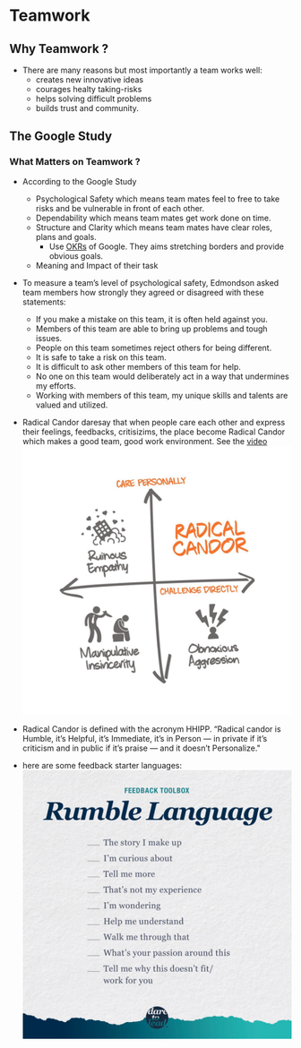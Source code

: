 # Teamwork

## Why Teamwork ?

- There are many reasons but most importantly a team works well:
  - creates new innovative ideas
  - courages healty taking-risks
  - helps solving difficult problems
  - builds trust and community.

## The Google Study

### What Matters on Teamwork ?

- According to the Google Study
  - Psychological Safety which means team mates feel to free to take risks and be vulnerable in front of each other.
  - Dependability which means team mates get work done on time.
  - Structure and Clarity which means team mates have clear roles, plans and goals.
    - Use [OKRs](https://rework.withgoogle.com/guides/set-goals-with-okrs/steps/introduction/) of Google. They aims stretching borders and provide obvious goals.
  - Meaning and Impact of their task

- To measure a team’s level of psychological safety, Edmondson asked team members how strongly they agreed or disagreed with these statements:
  - If you make a mistake on this team, it is often held against you.
  - Members of this team are able to bring up problems and tough issues.
  - People on this team sometimes reject others for being different.
  - It is safe to take a risk on this team.
  - It is difficult to ask other members of this team for help.
  - No one on this team would deliberately act in a way that undermines my efforts.
  - Working with members of this team, my unique skills and talents are valued and utilized.

- Radical Candor daresay that when people care each other and express their feelings, feedbacks, critisizims, the place become Radical Candor which makes a good team, good work environment. See the [video](https://www.youtube.com/watch?v=yj9GLeNCgm4)
![Radical Candor](./pics/radical-candor.webp)
- Radical Candor is defined with the acronym HHIPP. “Radical candor is Humble, it’s Helpful, it’s Immediate, it’s in Person — in private if it’s criticism and in public if it’s praise — and it doesn’t Personalize."

- here are some feedback starter languages:
![Rumble Language](./pics/feedback-language.webp)
